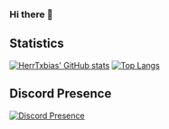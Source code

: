 ### Hi there 👋

<!--
**HerrTxbias/herrtxbias** is a ✨ _special_ ✨ repository because its `README.md` (this file) appears on your GitHub profile.

Here are some ideas to get you started:

- 🔭 I’m currently working on ...
- 🌱 I’m currently learning ...
- 👯 I’m looking to collaborate on ...
- 🤔 I’m looking for help with ...
- 💬 Ask me about ...
- 📫 How to reach me: ...
- 😄 Pronouns: ...
- ⚡ Fun fact: ...
-->

## Statistics
[![HerrTxbias' GitHub stats](https://gh-readme-stats-herrtxbias.vercel.app/api?username=herrtxbias&show_icons=true&theme=react&hide_border=true&count_private=true&hide_border=true&hide_title=true)](https://github.com/anuraghazra/github-readme-stats)
[![Top Langs](https://gh-readme-stats-herrtxbias.vercel.app/api/top-langs/?username=herrtxbias&show_icons=true&theme=react&hide_border=true&count_private=true&layout=compact&hide_border=true)](https://github.com/anuraghazra/github-readme-stats)

## Discord Presence
[![Discord Presence](https://lanyard-profile-readme.vercel.app/api/235027075789094912)](https://discord.com/users/235027075789094912)
